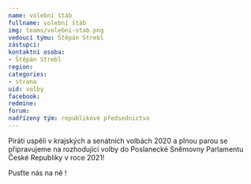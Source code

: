 ```yaml
---
name: volební štáb
fullname: volební štáb
img: teams/volebni-stab.png
vedoucí týmu: Štěpán Strebl
zástupci:
kontaktní osoba:
- Štěpán Strebl
region:
categories:
- strana
uid: volby
facebook: 
redmine: 
forum:
nadřízený tým: republikové předsednictvo
---
```


Piráti uspěli v krajských a senátních volbách 2020 a plnou parou se připravujeme na rozhodující volby do Poslanecké Sněmovny Parlamentu České Republiky v roce 2021! 

Pusťte nás na ně !
